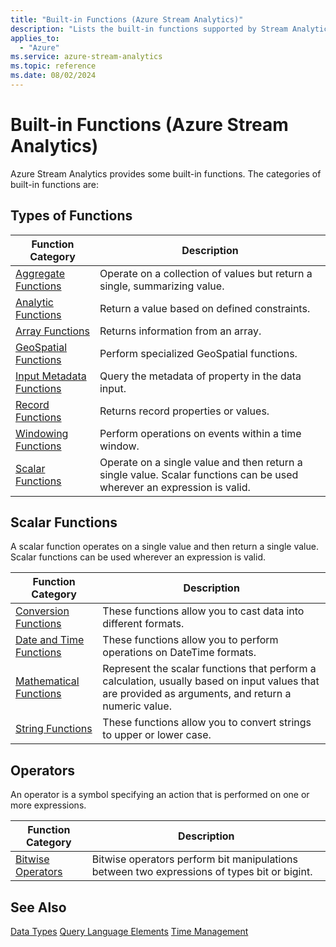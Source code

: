 ```yaml
---
title: "Built-in Functions (Azure Stream Analytics)"
description: "Lists the built-in functions supported by Stream Analytics Query Language"
applies_to:
  - "Azure"
ms.service: azure-stream-analytics
ms.topic: reference
ms.date: 08/02/2024
---
```


# Built-in Functions (Azure Stream Analytics)

Azure Stream Analytics provides some built-in functions. The categories of built-in functions are:

## Types of Functions

|Function Category|Description|
|-----------------------|-----------------|
|[Aggregate Functions](aggregate-functions-azure-stream-analytics.md)|Operate on a collection of values but return a single, summarizing value.|
|[Analytic Functions](analytic-functions-azure-stream-analytics.md)|Return a value based on defined constraints.|
|[Array Functions](array-functions-stream-analytics.md)|Returns information from an array.|
|[GeoSpatial Functions](geospatial-functions.md)|Perform specialized GeoSpatial functions.|
|[Input Metadata Functions](input-metadata-functions.md)|Query the metadata of property in the data input.|
|[Record Functions](record-functions-azure-stream-analytics.md)|Returns record properties or values.|
|[Windowing Functions](windowing-azure-stream-analytics.md)|Perform operations on events within a time window.|
|[Scalar Functions](built-in-functions-azure-stream-analytics.md#BKMK_ScalarFunctions)|Operate on a single value and then return a single value. Scalar functions can be used wherever an expression is valid.|

##  <a name="BKMK_ScalarFunctions"></a> Scalar Functions

A scalar function operates on a single value and then return a single value. Scalar functions can be used wherever an expression is valid.

|Function Category|Description|
|-----------------------|-----------------|
| [Conversion Functions](conversion-functions-azure-stream-analytics.md)| These functions allow you to cast data into different formats. |
| [Date and Time Functions](date-and-time-functions-azure-stream-analytics.md)| These functions allow you to perform operations on DateTime formats. |
| [Mathematical Functions](mathematical-functions-azure-stream-analytics.md)| Represent the scalar functions that perform a calculation, usually based on input values that are provided as arguments, and return a numeric value. |
| [String Functions](string-functions-azure-stream-analytics.md)| These functions allow you to convert strings to upper or lower case. |

## Operators

An operator is a symbol specifying an action that is performed on one or more expressions.

|Function Category|Description|
|-----------------------|-----------------|
| [Bitwise Operators](bitwise-operators-azure-stream-analytics.md)| Bitwise operators perform bit manipulations between two expressions of types bit or bigint.|

## See Also

 [Data Types](data-types-azure-stream-analytics.md)
 [Query Language Elements](query-language-elements-azure-stream-analytics.md)
 [Time Management](time-management-azure-stream-analytics.md)

